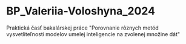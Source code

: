 # BP_Valeriia-Voloshyna_2024
Praktická časť bakalárskej práce "Porovnanie rôznych metód vysvetliteľnosti modelov umelej inteligencie na zvolenej množine dát"
